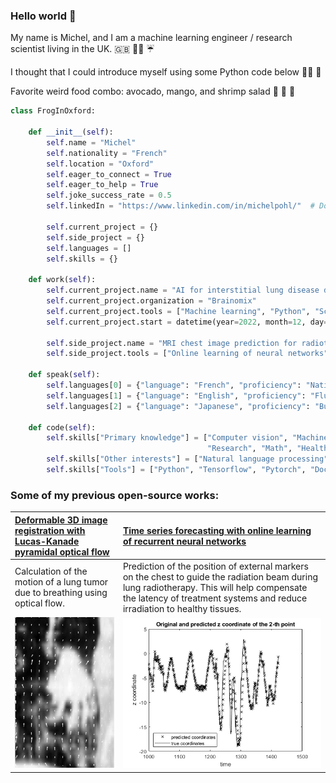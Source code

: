 ### Hello world 👋

My name is Michel, and I am a machine learning engineer / research scientist living in the UK. :uk: :guardsman: :umbrella: 

I thought that I could introduce myself using some Python code below :technologist: :zany_face:

Favorite weird food combo: avocado, mango, and shrimp salad :avocado:	:mango: :fried_shrimp:

<!--
**pohl-michel/pohl-michel** is a ✨ _special_ ✨ repository because its `README.md` (this file) appears on your GitHub profile.

Here are some ideas to get you started:

- 🔭 I’m currently working on ...
- 🌱 I’m currently learning ...
- 👯 I’m looking to collaborate on ...
- 🤔 I’m looking for help with ...
- 💬 Ask me about ...
- 📫 How to reach me: ...
- 😄 Pronouns: ...
- ⚡ Fun fact: ...
-->


```python
class FrogInOxford:

    def __init__(self):
        self.name = "Michel"
        self.nationality = "French"
        self.location = "Oxford"
        self.eager_to_connect = True
        self.eager_to_help = True
        self.joke_success_rate = 0.5
        self.linkedIn = "https://www.linkedin.com/in/michelpohl/"  # Don't hesitate to connect!

        self.current_project = {}
        self.side_project = {}
        self.languages = []
        self.skills = {}

    def work(self):
        self.current_project.name = "AI for interstitial lung disease detection and treatment"
        self.current_project.organization = "Brainomix"
        self.current_project.tools = ["Machine learning", "Python", "Scikit-learn", "Pandas", "Docker"]
        self.current_project.start = datetime(year=2022, month=12, day=12)

        self.side_project.name = "MRI chest image prediction for radiotherapy"
        self.side_project.tools = ["Online learning of neural networks", "Video prediction", "Matlab"]

    def speak(self):
        self.languages[0] = {"language": "French", "proficiency": "Native"}
        self.languages[1] = {"language": "English", "proficiency": "Fluent"}
        self.languages[2] = {"language": "Japanese", "proficiency": "Business level"}

    def code(self):
        self.skills["Primary knowledge"] = ["Computer vision", "Machine learning", "Deep learning", "Statistics",
                                            "Research", "Math", "Healthcare", "Finance"]
        self.skills["Other interests"] = ["Natural language processing", "Reinforcement learning", "Robotics"]
        self.skills["Tools"] = ["Python", "Tensorflow", "Pytorch", "Docker", "Linux", "C", "Matlab"]
```


### Some of my previous open-source works:

| [Deformable 3D image registration with Lucas-Kanade pyramidal optical flow](https://github.com/pohl-michel/Lucas-Kanade-pyramidal-optical-flow-for-3D-image-sequences) | [Time series forecasting with online learning of recurrent neural networks](https://github.com/pohl-michel/time-series-forecasting-with-UORO-RTRL-LMS-and-linear-regression) |
| :--- | :---|
| Calculation of the motion of a lung tumor due to breathing using optical flow. | Prediction of the position of external markers on the chest to guide the radiation beam during lung radiotherapy. This will help compensate the latency of treatment systems and reduce irradiation to healthy tissues.|
| <img src="https://github.com/pohl-michel/Lucas-Kanade-pyramidal-optical-flow-for-3D-image-sequences/blob/master/3DOF_4DCT.gif"/> | <img src="https://github.com/pohl-michel/time-series-forecasting-with-UORO-RTRL-LMS-and-linear-regression/blob/main/prediction_UORO.png"/> |
